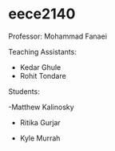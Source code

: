 # eece2140

Professor: Mohammad Fanaei

Teaching Assistants:
- Kedar Ghule
- Rohit Tondare

Students:

-Matthew Kalinosky

- Ritika Gurjar

- Kyle Murrah


